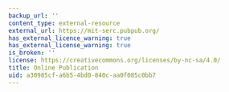 ```yaml
---
backup_url: ''
content_type: external-resource
external_url: https://mit-serc.pubpub.org/
has_external_licence_warning: true
has_external_license_warning: true
is_broken: ''
license: https://creativecommons.org/licenses/by-nc-sa/4.0/
title: Online Publication
uid: a30985cf-a6b5-4bd0-840c-aa0f085c0bb7
---
```

